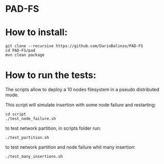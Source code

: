 # PAD-FS



How to install:
===============

```
git clone --recursive https://github.com/DarioBalinzo/PAD-FS
cd PAD-FS/pad
mvn clean package
```

How to run the tests:
=====================

The scripts allow to deploy a 10 nodes filesystem in a pseudo distributed mode.

This script will simulate insertion with some node failure and restarting:

```
cd script
./test_node_failure.sh
```

to test network partition, in scripts folder run:

 ```
./test_partition.sh
```


to test network partition and node failure whit many insertion:

 ```
./test_many_insertions.sh
```

